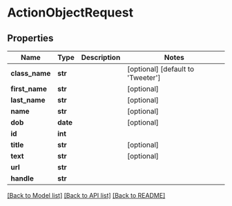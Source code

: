 # ActionObjectRequest

## Properties
Name | Type | Description | Notes
------------ | ------------- | ------------- | -------------
**class_name** | **str** |  | [optional] [default to 'Tweeter']
**first_name** | **str** |  | [optional] 
**last_name** | **str** |  | [optional] 
**name** | **str** |  | [optional] 
**dob** | **date** |  | [optional] 
**id** | **int** |  | 
**title** | **str** |  | [optional] 
**text** | **str** |  | [optional] 
**url** | **str** |  | 
**handle** | **str** |  | 

[[Back to Model list]](../README.md#documentation-for-models) [[Back to API list]](../README.md#documentation-for-api-endpoints) [[Back to README]](../README.md)


